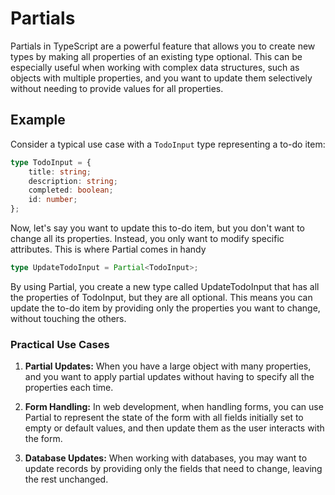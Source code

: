 # Partials

Partials in TypeScript are a powerful feature that allows you to create new types by making all properties of an existing type optional. This can be especially useful when working with complex data structures, such as objects with multiple properties, and you want to update them selectively without needing to provide values for all properties.

## Example

Consider a typical use case with a `TodoInput` type representing a to-do item:

```typescript
type TodoInput = {
	title: string;
	description: string;
	completed: boolean;
	id: number;
};
```

Now, let's say you want to update this to-do item, but you don't want to change all its properties. Instead, you only want to modify specific attributes. This is where Partial comes in handy

```typescript
type UpdateTodoInput = Partial<TodoInput>;
```

By using Partial<TodoInput>, you create a new type called UpdateTodoInput that has all the properties of TodoInput, but they are all optional. This means you can update the to-do item by providing only the properties you want to change, without touching the others.

### Practical Use Cases

1. **Partial Updates:** When you have a large object with many properties, and you want to apply partial updates without having to specify all the properties each time.

2. **Form Handling:** In web development, when handling forms, you can use Partial to represent the state of the form with all fields initially set to empty or default values, and then update them as the user interacts with the form.

3. **Database Updates:** When working with databases, you may want to update records by providing only the fields that need to change, leaving the rest unchanged.
